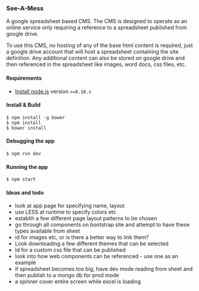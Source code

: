 ### See-A-Mess

A google spreadsheet based CMS. The CMS is designed to operate as an online service only requiring a reference to a spreadsheet published from google drive. 

To use this CMS, no hosting of any of the base html content is required, just a google drive account that will host a spreadsheet containing the site definition. Any additional content can also be stored on google drive and then referenced in the spreadsheet like images, word docs, css files, etc.

#### Requirements

- [Install node.js](http://nodejs.org/) version `>=0.10.x`
    
#### Install & Build

    $ npm install -g bower
    $ npm install
	$ bower install

#### Debugging the app

    $ npm run dev
    
#### Running the app

    $ npm start

#### Ideas and todo
 - look at app page for specifying name, layout
 - use LESS at runtime to specify colors etc
 - establih a few different page layout patterns to be chosen
 - go through all components on bootstrap site and attempt to have these types available from sheet
 - id for images etc, or is there a better way to link them?
 - Look downloading a few different themes that can be selected
 - Id for a custom css file that can be published
 - look into how web components can be referenced - use one as an example
 - if spreadsheet becomes too big, have dev mode reading from sheet and then publish to a mongo db for prod mode
 - a spinner cover entire screen while excel is loading

